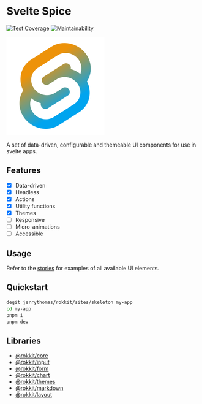 # Svelte Spice

[![Test Coverage](https://api.codeclimate.com/v1/badges/c9d53bca3d48acf48ac0/test_coverage)](https://codeclimate.com/github/jerrythomas/rokkit/test_coverage)
[![Maintainability](https://api.codeclimate.com/v1/badges/c9d53bca3d48acf48ac0/maintainability)](https://codeclimate.com/github/jerrythomas/rokkit/maintainability)

![Svelte Spice](spice.svg)

A set of data-driven, configurable and themeable UI components for use in svelte apps.

## Features

- [x] Data-driven
- [x] Headless
- [x] Actions
- [x] Utility functions
- [x] Themes
- [ ] Responsive
- [ ] Micro-animations
- [ ] Accessible

## Usage

Refer to the [stories](sites/skeleton) for examples of all available UI elements.

## Quickstart

```bash
degit jerrythomas/rokkit/sites/skeleton my-app
cd my-app
pnpm i
pnpm dev
```

## Libraries

- [@rokkit/core](packages/core)
- [@rokkit/input](packages/input)
- [@rokkit/form](packages/form)
- [@rokkit/chart](packages/chart)
- [@rokkit/themes](packages/themes)
- [@rokkit/markdown](packages/markdown)
- [@rokkit/layout](packages/layout)
